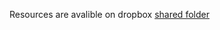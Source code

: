 Resources are avalible on dropbox [shared folder](https://www.dropbox.com/sh/fisonmauag8j8az/AAAmAukgyog1Ddv0FIbjIv-la?dl=0)
